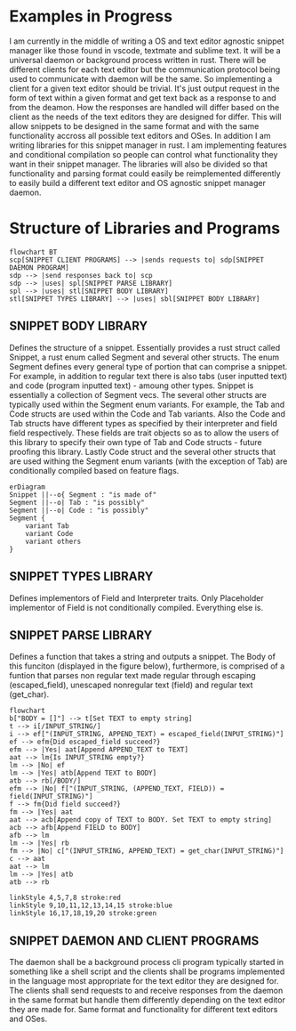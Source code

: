 # Examples in Progress

I am currently in the middle of writing a OS and text editor agnostic snippet manager like those found in vscode, textmate and sublime text. It will be a universal daemon or background process written in rust. There will be different clients for each text editor but the communication protocol being used to communicate with daemon will be the same. So implementing a client for a given text editor should be trivial. It's just output request in the form of text within a given format and get text back as a response to and from the deamon. How the responses are handled will differ based on the client as the needs of the text editors they are designed for differ. This will allow snippets to be designed in the same format and with the same functionality accross all possible text editors and OSes. In addition I am writing libraries for this snippet manager in rust. I am implementing features and conditional compilation so people can control what functionality they want in their snippet manager. The libraries will also be divided so that functionality and parsing format could easily be reimplemented differently to easily build a different text editor and OS agnostic snippet manager daemon.

# Structure of Libraries and Programs

```mermaid
flowchart BT
scp[SNIPPET CLIENT PROGRAMS] --> |sends requests to| sdp[SNIPPET DAEMON PROGRAM]
sdp --> |send responses back to| scp
sdp --> |uses| spl[SNIPPET PARSE LIBRARY]
spl --> |uses| stl[SNIPPET BODY LIBRARY]
stl[SNIPPET TYPES LIBRARY] --> |uses| sbl[SNIPPET BODY LIBRARY]
```

## SNIPPET BODY LIBRARY

Defines the structure of a snippet. Essentially provides a rust struct called Snippet, a rust enum called Segment and several other structs. The enum Segment defines every general type of portion that can comprise a snippet. For example, in addition to regular text there is also tabs (user inputted text) and code (program inputted text) - amoung other types. Snippet is essentially a collection of Segment vecs. The several other structs are typically used within the Segment enum variants. For example, the Tab and Code structs are used within the Code and Tab variants. Also the Code and Tab structs have different types as specified by their interpreter and field field respectively. These fields are trait objects so as to allow the users of this library to specify their own type of Tab and Code structs - future proofing this library. Lastly Code struct and the several other structs that are used withing the Segment enum variants (with the exception of Tab) are conditionally compiled based on feature flags.

```mermaid
erDiagram
Snippet ||--o{ Segment : "is made of"
Segment ||--o| Tab : "is possibly"
Segment ||--o| Code : "is possibly"
Segment {
	variant Tab
	variant Code
	variant others
}
```

## SNIPPET TYPES LIBRARY

Defines implementors of Field and Interpreter traits. Only Placeholder implementor of Field is not conditionally compiled. Everything else is.

## SNIPPET PARSE LIBRARY

Defines a function that takes a string and outputs a snippet. The Body of this funciton (displayed in the figure below), furthermore, is comprised of a funtion that parses non regular text made regular through escaping (escaped_field), unescaped nonregular text (field) and regular text (get_char).

```mermaid
flowchart
b["BODY = []"] --> t[Set TEXT to empty string]
t --> i[/INPUT_STRING/]
i --> ef["(INPUT_STRING, APPEND_TEXT) = escaped_field(INPUT_STRING)"]
ef --> efm{Did escaped_field succeed?}
efm --> |Yes| aat[Append APPEND_TEXT to TEXT]
aat --> lm{Is INPUT_STRING empty?}
lm --> |No| ef
lm --> |Yes| atb[Append TEXT to BODY]
atb --> rb[/BODY/]
efm --> |No| f["(INPUT_STRING, (APPEND_TEXT, FIELD)) = field(INPUT_STRING)"]
f --> fm{Did field succeed?}
fm --> |Yes| aat
aat --> acb[Append copy of TEXT to BODY. Set TEXT to empty string]
acb --> afb[Append FIELD to BODY]
afb --> lm
lm --> |Yes| rb
fm --> |No| c["(INPUT_STRING, APPEND_TEXT) = get_char(INPUT_STRING)"]
c --> aat
aat --> lm
lm --> |Yes| atb
atb --> rb

linkStyle 4,5,7,8 stroke:red
linkStyle 9,10,11,12,13,14,15 stroke:blue
linkStyle 16,17,18,19,20 stroke:green
```
## SNIPPET DAEMON AND CLIENT PROGRAMS

The daemon shall be a background process cli program typically started in something like a shell script and the clients shall be programs implemented in the language most appropriate for the text editor they are designed for. The clients shall send requests to and receive responses from the daemon in the same format but handle them differently depending on the text editor they are made for. Same format and functionality for different text editors and OSes.
